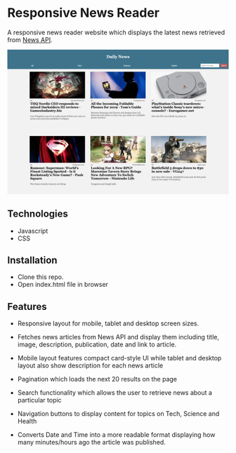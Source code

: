 # Responsive News Reader

A responsive news reader website which displays the latest news retrieved from [News API](https://newsapi.org/).

![ScreenShot](/screenshots/responsiveNewsReaderPc.png)

## Technologies

- Javascript
- CSS

## Installation

- Clone this repo.
- Open index.html file in browser

## Features

- Responsive layout for mobile, tablet and desktop screen sizes.

- Fetches news articles from News API and display them including title, image, description, publication, date and link to article.

- Mobile layout features compact card-style UI while tablet and desktop layout also show description for each news article

- Pagination which loads the next 20 results on the page

- Search functionality which allows the user to retrieve news about a particular topic

- Navigation buttons to display content for topics on Tech, Science and Health

- Converts Date and Time into a more readable format displaying how many minutes/hours ago the article was published.